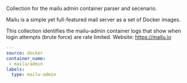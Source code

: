 Collection for the mailu admin container parser and secenario.

Mailu is a simple yet full-featured mail server as a set of Docker images. 

This collection identifies the mailu-admin container logs that show
when login attempts (brute force) are rate limited.
Website: https://mailu.io


```yaml
---
source: docker
container_name:
 - mailu/admin
labels:
  type: mailu-admin
```
